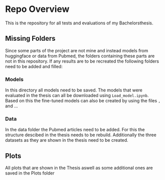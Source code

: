 # Repo Overview
This is the repository for all tests and evaluations of my Bachelorsthesis.

## Missing Folders

Since some parts of the project are not mine and instead models from huggingface or data from Pubmed, the folders containing these parts are not in this repository.
If any results are to be recreated the following folders need to be added and filled:

### Models

In this directory all models need to be saved. The models that were evaluated in the thesis can all be downloaded using `Load_model.ipynb`.
Based on this the fine-tuned models can also be created by using the files  ``, `` and ...

### Data

In the data folder the Pubmed articles need to be added. For this the structure descibed in the thesis needs to be rebuild. Additionally the three datasets as they are shown in the thesis need to be created.

## Plots
All plots that are shown in the Thesis aswell as some additional ones are saved in the Plots folder

